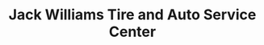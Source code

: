 ---
title: "Jack Williams Tire and Auto Service Center"
url: /moosic/jack-williams-tire-and-auto-service-center/
shop: Reifen
---